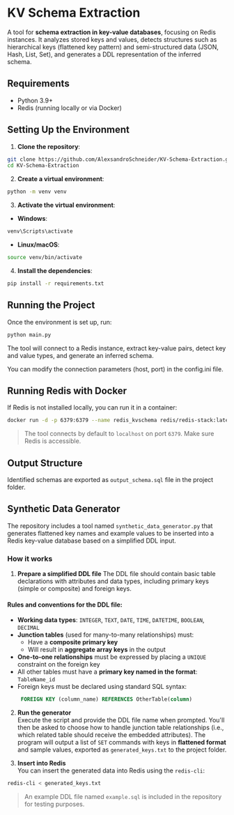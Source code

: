 # KV Schema Extraction

A tool for **schema extraction in key-value databases**, focusing on Redis instances. It analyzes stored keys and values, detects structures such as hierarchical keys (flattened key pattern) and semi-structured data (JSON, Hash, List, Set), and generates a DDL representation of the inferred schema.

## Requirements

- Python 3.9+
- Redis (running locally or via Docker)

## Setting Up the Environment

1. **Clone the repository**:

```bash
git clone https://github.com/AlexsandroSchneider/KV-Schema-Extraction.git
cd KV-Schema-Extraction
```

2. **Create a virtual environment**:

```bash
python -m venv venv
```

3. **Activate the virtual environment**:

- **Windows**:
```bash
venv\Scripts\activate
```
- **Linux/macOS**:
```bash
source venv/bin/activate
```

4. **Install the dependencies**:

```bash
pip install -r requirements.txt
```

## Running the Project

Once the environment is set up, run:

```bash
python main.py
```

The tool will connect to a Redis instance, extract key-value pairs, detect key and value types, and generate an inferred schema.

You can modify the connection parameters (host, port) in the config.ini file.

## Running Redis with Docker

If Redis is not installed locally, you can run it in a container:

```bash
docker run -d -p 6379:6379 --name redis_kvschema redis/redis-stack:latest
```

> The tool connects by default to `localhost` on port `6379`. Make sure Redis is accessible.

## Output Structure

Identified schemas are exported as `output_schema.sql` file in the project folder.

## Synthetic Data Generator
The repository includes a tool named `synthetic_data_generator.py` that generates flattened key names and example values to be inserted into a Redis key-value database based on a simplified DDL input.

### How it works
1. **Prepare a simplified DDL file**
The DDL file should contain basic table declarations with attributes and data types, including primary keys (simple or composite) and foreign keys.

#### Rules and conventions for the DDL file:
- **Working data types**: `INTEGER`, `TEXT`, `DATE`, `TIME`, `DATETIME`, `BOOLEAN`, `DECIMAL`
- **Junction tables** (used for many-to-many relationships) must:
    - Have a **composite primary key**
    - Will result in **aggregate array keys** in the output
- **One-to-one relationships** must be expressed by placing a `UNIQUE` constraint on the foreign key
- All other tables must have a **primary key named in the format**: `TableName_id`
- Foreign keys must be declared using standard SQL syntax:
    ```sql
     FOREIGN KEY (column_name) REFERENCES OtherTable(column)
    ```

2. **Run the generator**  
Execute the script and provide the DDL file name when prompted.
You'll then be asked to choose how to handle junction table relationships (i.e., which related table should receive the embedded attributes).
The program will output a list of `SET` commands with keys in **flattened format** and sample values, exported as `generated_keys.txt` to the project folder.

3. **Insert into Redis**  
You can insert the generated data into Redis using the `redis-cli`:

```bash
redis-cli < generated_keys.txt
```

> An example DDL file named `example.sql` is included in the repository for testing purposes.